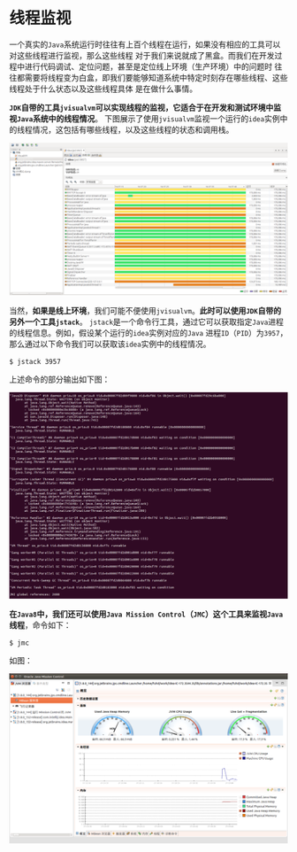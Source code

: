 线程监视
====================================================================
一个真实的`Java`系统运行时往往有上百个线程在运行，如果没有相应的工具可以对这些线程进行监视，那么这些线程
对于我们来说就成了黑盒。而我们在开发过程中进行代码调试、定位问题，甚至是定位线上环境（生产环境）中的问题时
往往都需要将线程变为白盒，即我们要能够知道系统中特定时刻存在哪些线程、这些线程处于什么状态以及这些线程具体
是在做什么事情。

**`JDK`自带的工具`jvisualvm`可以实现线程的监视，它适合于在开发和测试环境中监视`Java`系统中的线程情况**。
下图展示了使用`jvisualvm`监视一个运行的`idea`实例中的线程情况，这包括有哪些线程，以及这些线程的状态和调用栈。

![jvisualvm](img/p1.png)

当然，**如果是线上环境**，我们可能不便使用`jvisualvm`。**此时可以使用`JDK`自带的另外一个工具`jstack`**。
`jstack`是一个命令行工具，通过它可以获取指定`Java`进程的线程信息。例如，假设某个运行的`idea`实例对应的`Java`
进程`ID`（`PID`）为`3957`，那么通过以下命令我们可以获取该`idea`实例中的线程情况。
```shell
$ jstack 3957
```
上述命令的部分输出如下图：

![jstack命令输出](img/p2.png)

**在`Java8`中，我们还可以使用`Java Mission Control`（`JMC`）这个工具来监视`Java`线程**，命令如下：
```shell
$ jmc
```
如图：

![jmc](img/p3.png)




